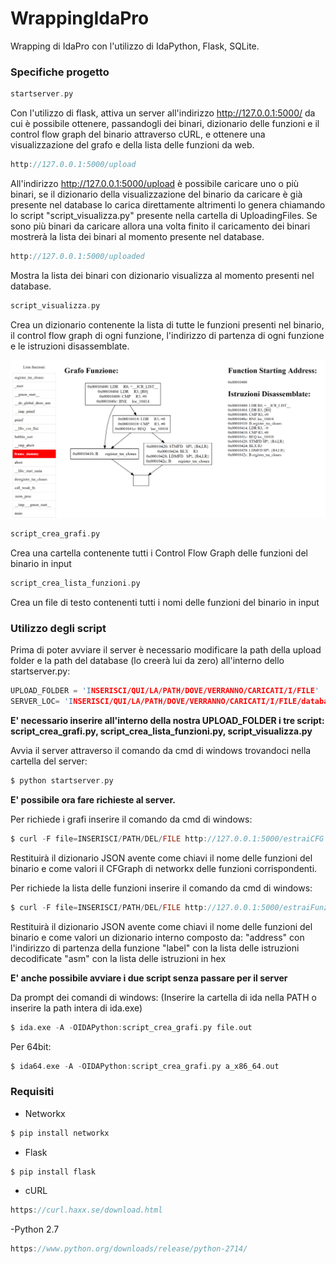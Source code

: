 # WrappingIdaPro

Wrapping di IdaPro con l'utilizzo di IdaPython, Flask, SQLite.

### Specifiche progetto

```C 
startserver.py 
```

Con l'utilizzo di flask, attiva un server all'indirizzo http://127.0.0.1:5000/ da cui è possibile ottenere, passandogli dei binari, dizionario delle funzioni e il control flow graph del binario attraverso cURL, e ottenere una visualizzazione del grafo e della lista delle funzioni da web.



```C 
http://127.0.0.1:5000/upload 
```

All'indirizzo http://127.0.0.1:5000/upload è possibile caricare uno o più binari, se il dizionario della visualizzazione del binario da caricare è già presente nel database lo carica direttamente altrimenti lo genera chiamando lo script "script_visualizza.py" presente nella cartella di UploadingFiles. Se sono più binari da caricare allora una volta finito il caricamento dei binari mostrerà la lista dei binari al momento presente nel database.



```C 
http://127.0.0.1:5000/uploaded
```

Mostra la lista dei binari con dizionario visualizza al momento presenti nel database.



```C 
script_visualizza.py 
```

Crea un dizionario contenente la lista di tutte le funzioni presenti nel binario, il control flow graph di ogni funzione, l'indirizzo di partenza di ogni funzione e le istruzioni disassemblate.

![alt text](https://github.com/GiulianoAbruzzo/WrappingIdaPro/blob/master/Preview.PNG)



```C 
script_crea_grafi.py 
```
Crea una cartella contenente tutti i Control Flow Graph delle funzioni del binario in input



```C 
script_crea_lista_funzioni.py 
```

Crea un file di testo contenenti tutti i nomi delle funzioni del binario in input


### Utilizzo degli script

Prima di poter avviare il server è necessario modificare la path della upload folder e la path del database (lo creerà lui da zero) all'interno dello startserver.py:

```C 
UPLOAD_FOLDER = 'INSERISCI/QUI/LA/PATH/DOVE/VERRANNO/CARICATI/I/FILE'
SERVER_LOC= 'INSERISCI/QUI/LA/PATH/DOVE/VERRANNO/CARICATI/I/FILE/databaseServer.db'
```

**E' necessario inserire all'interno della nostra UPLOAD_FOLDER i tre script: script_crea_grafi.py, script_crea_lista_funzioni.py, script_visualizza.py**

Avvia il server attraverso il comando da cmd di windows trovandoci nella cartella del server:

```C 
$ python startserver.py
```


**E' possibile ora fare richieste al server.**

Per richiede i grafi inserire il comando da cmd di windows:

```C 
$ curl -F file=INSERISCI/PATH/DEL/FILE http://127.0.0.1:5000/estraiCFG
```

Restituirà il dizionario JSON avente come chiavi il nome delle funzioni del binario e come valori il CFGraph 
di networkx delle funzioni corrispondenti.

Per richiede la lista delle funzioni inserire il comando da cmd di windows:

```C 
$ curl -F file=INSERISCI/PATH/DEL/FILE http://127.0.0.1:5000/estraiFunzioni
```
Restituirà il dizionario JSON avente come chiavi il nome delle funzioni del binario e come valori un dizionario interno
composto da:
"address" con l'indirizzo di partenza della funzione
"label" con la lista delle istruzioni decodificate
"asm" con la lista delle istruzioni in hex



**E' anche possibile avviare i due script senza passare per il server**

Da prompt dei comandi di windows:
(Inserire la cartella di ida nella PATH o inserire la path intera di ida.exe)

```C 
$ ida.exe -A -OIDAPython:script_crea_grafi.py file.out
```

Per 64bit:

```C 
$ ida64.exe -A -OIDAPython:script_crea_grafi.py a_x86_64.out
```

### Requisiti

- Networkx

```C 
$ pip install networkx
```

- Flask

```C
$ pip install flask
```

- cURL

```C
https://curl.haxx.se/download.html
```

-Python 2.7

```C
https://www.python.org/downloads/release/python-2714/
```
